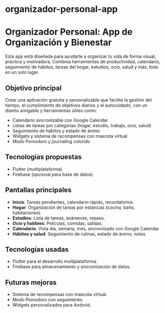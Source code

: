 # organizador-personal-app
# Organizador Personal: App de Organización y Bienestar

Esta app está diseñada para ayudarte a organizar tu vida de forma visual, práctica y motivadora. Combina herramientas de productividad, calendario, seguimiento de hábitos, tareas del hogar, estudios, ocio, salud y más, todo en un solo lugar.

## Objetivo principal
Crear una aplicación gratuita y personalizable que facilite la gestión del tiempo, el cumplimiento de objetivos diarios y el autocuidado, con un diseño amigable y herramientas útiles como:

- Calendario sincronizable con Google Calendar
- Listas de tareas por categorías (hogar, estudio, trabajo, ocio, salud)
- Seguimiento de hábitos y estado de ánimo
- Widgets y sistema de recompensas con mascota virtual
- Modo Pomodoro y journaling colorido

## Tecnologías propuestas
- Flutter (multiplataforma)
- Firebase (opcional para base de datos)
## Pantallas principales

- **Inicio**: Tareas pendientes, calendario rápido, recordatorios.
- **Hogar**: Organización de tareas por estancias (cocina, baño, habitaciones).
- **Estudios**: Lista de tareas, exámenes, repaso.
- **Ocio y hobbies**: Películas, comidas, salidas.
- **Calendario**: Vista día, semana, mes, sincronizado con Google Calendar.
- **Hábitos y salud**: Seguimiento de rutinas, estado de ánimo, notas.

## Tecnologías usadas

- Flutter para el desarrollo multiplataforma.
- Firebase para almacenamiento y sincronización de datos.

## Futuras mejoras

- Sistema de recompensas con mascota virtual.
- Modo Pomodoro con seguimiento.
- Widgets personalizados para Android.
